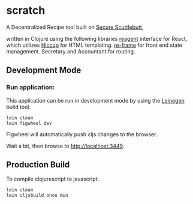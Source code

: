 # scratch

A Decentralized Recipe tool built on 
[Secure Scuttlebutt](https://securescuttlebutt.nz), 

written in Clojure using the following libraries 
[reagent](https://holmsand.github.io/reagent/) interface for React, which utilizes [Hiccup](https://github.com/weavejester/hiccup) for HTML templating.
[re-frame](https://github.com/Day8/re-frame) for front end state management.
Secretary and Accountant for routing.


## Development Mode

### Run application:

This application can be run in development mode by using the [Leinegen](https://leiningen.org) build tool.

```
lein clean
lein figwheel dev
```

Figwheel will automatically push cljs changes to the browser.

Wait a bit, then browse to [http://localhost:3449](http://localhost:3449).

## Production Build


To compile clojurescript to javascript:

```
lein clean
lein cljsbuild once min
```
